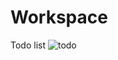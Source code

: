 # Workspace
Todo list
![todo](https://user-images.githubusercontent.com/89162098/129964652-a1dd31cd-4c9d-42f7-ab3a-bdb962eed798.jpg)
